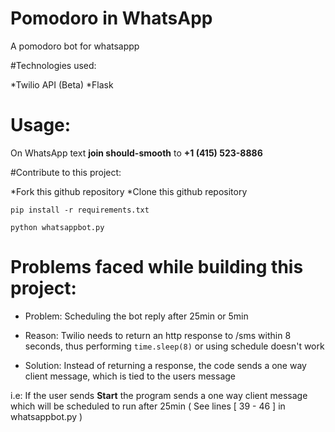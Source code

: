 # Pomodoro in WhatsApp

A pomodoro bot for whatsappp

#Technologies used:

*Twilio API (Beta)
*Flask

# Usage:

On WhatsApp text **join should-smooth** to **+1 (415) 523-8886**

#Contribute to this project:

*Fork this github repository
*Clone this github repository

```pip install -r requirements.txt```

```python whatsappbot.py```

# Problems faced while building this project:

* Problem: Scheduling the bot reply after 25min or 5min

* Reason: Twilio needs to return an http response to /sms within 8 seconds, thus performing ```time.sleep(8)``` or using schedule doesn't work

* Solution: Instead of returning a response, the code sends a one way client message, which is tied to the users message

 i.e: If the user sends **Start** the program sends a one way client message which will be scheduled to run after 25min ( See lines [ 39 - 46 ] in whatsappbot.py ) 
